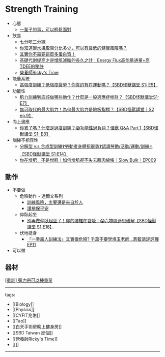 # Strength Training


* 心態
  * [一輩子的事，可以輕鬆面對](https://www.youtube.com/watch?v=6aPiiplJd5k)
* 飲食
  * 七分吃三分練
  * [你知道碳水攝取百分比多少，可以有最低的健康風險嗎？](https://youtu.be/xqAo_9ZIhOY)
  * [其實你不需要這麼多蛋白質！](https://www.youtube.com/watch?v=6cyWwGoLLok)
  * [基礎代謝提高才是增肌減脂的長久之計｜Energy Flux高能量通量+高TDEE的秘訣](https://youtu.be/_gkLh2KpwKo)
  * [營養師Ricky's Time](https://www.youtube.com/@RickysTime/videos)
* 能量系統
  * [高強度訓練？低強度疲勞？你真的有在運動嗎？【SBD怪獸講堂 S1: E5】 ](https://youtu.be/lLI5-pbbn3w)
* 功能性
  * [肌力訓練到底該做哪些動作？什麼是一般適應症候群？【SBD怪獸講堂S1: E7】](https://youtu.be/Y3i2eZ25E9o)
  * [無可取代的最大肌力！為何最大肌力是地板指標？【SBD怪獸講堂｜S2 ep.9】](https://youtu.be/fgfVk_GtPMA)
* 向上適應
  * [你累了嗎？什麼是過度訓練？😱功能性過負荷？怪獸 Q&A Part.1【SBD怪獸講堂 S1: E8】](https://youtu.be/AyboJhRDQy8)
* 訓練不相容性
  * [分解型 v.s 合成型訓練❓勞動者身體都很勇❓認識勞動/活動/運動/訓練🔥【SBD怪獸講堂 S1:E14】](https://youtu.be/Sn3tAPMRWHw)
  * [你在增肥，不是增肌｜如何增肌卻不失去肌肉線條｜Slow Bulk｜EP009](https://www.youtube.com/watch?v=SkUBFMTu6b4)

## 動作

* 不要做
  * 危險動作 - 達爾文系列
    * [訓練風險，主要還是來自於人](https://youtu.be/3KxAO6zhEyQ)
    * [護槓保平安](https://youtu.be/FNyGpBzzfyk)
  * 仰臥起坐
    * [別再做仰臥起坐了！你的腰椎在哀嚎！😱六塊肌迷思破解【SBD怪獸講堂 S1:E16】](https://www.youtube.com/watch?v=aXJSPmzsGKc)
  * 伏地挺身
    * [「一拳超人訓練法」其實很危險? 千萬不要學埼玉老師...蒼藍鴿評評理EP11](https://www.youtube.com/watch?v=V1Pp1GlCRB8)
* 可以做



## 器材
[[重訓] 彈力帶可以練重量](https://quantumnecro.blogspot.com/2021/06/blog-post.html)





---
tags:
  - [[Biology]]
  - [[Physics]]
  - [[CYFIT兆佑]]
  - [[Tao]]
  - [[白天手術房晚上健身房]]
  - [[SBD Taiwan 邱個]]
  - [[營養師Ricky's Time]]
  - [[]]
---